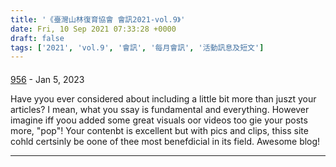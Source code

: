 ```yaml
---
title: '《臺灣山林復育協會 會訊2021-vol.9》'
date: Fri, 10 Sep 2021 07:33:28 +0000
draft: false
tags: ['2021', 'vol.9', '會訊', '每月會訊', '活動訊息及短文']
---
```



#### 
[956](https://jablex.com/tag/thai "sheree.mansfield@gawab.com") - <time datetime="2023-01-27 07:50:47">Jan 5, 2023</time>

Have yyou ever considered about including a little bit more than juszt your articles? I mean, what you ssay is fundamental and everything. However imagine iff yoou added some great visuals oor videos too gie your posts more, "pop"! Your contenbt is excellent but with pics and clips, thiss site cohld certsinly be oone of thee most benefdicial in its field. Awesome blog!
<hr />
